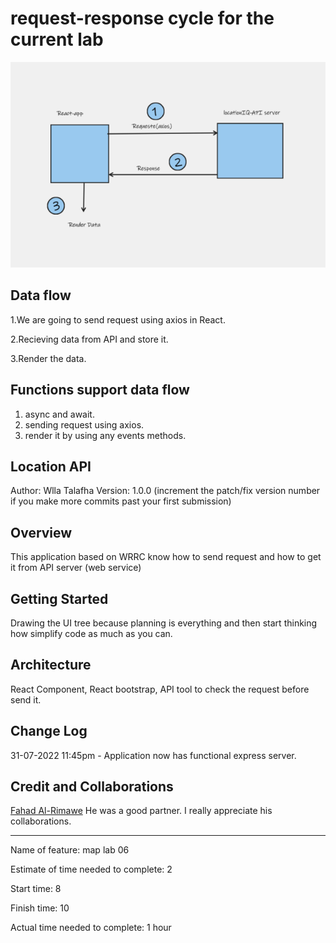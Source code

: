 # request-response cycle for the current lab

![whiteBoard](./public/assests/Whiteboard.png)

## Data flow 
1.We are going to send request using axios in React.

2.Recieving data from API and store it.

3.Render the data.

## Functions support data flow 
1. async and await.
2. sending request using axios.
3. render it by using any events methods.

## Location API
Author: Wlla Talafha Version: 1.0.0 (increment the patch/fix version number if you make more commits past your first submission)

## Overview
This application based on WRRC know how to send request and how to get it from API server (web service)

## Getting Started
Drawing the UI tree because planning is everything and then start thinking how simplify code as much as you can.

## Architecture
React Component, React bootstrap, API tool to check the request before send it.

## Change Log
31-07-2022 11:45pm - Application now has functional express server.

## Credit and Collaborations
[Fahad Al-Rimawe](https://github.com/fha96)
He was a good partner.
I really appreciate his collaborations.

---------------------------------------------

Name of feature: map lab 06

Estimate of time needed to complete: 2

Start time: 8

Finish time: 10

Actual time needed to complete: 1 hour
